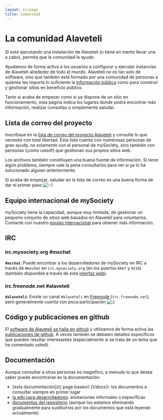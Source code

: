 ```yaml
---
layout: es/page
title: Comunidad
---
```

<meta charset="utf-8">

La comunidad Alaveteli
====================

<p class="lead">
  Si está ejecutando una instalación de Alaveteli (o tiene en mente llevar una a cabo), permita que la comunidad le ayude.
</p>

Ayudamos de forma activa a los usuarios a configurar y ejecutar instancias de Alaveteli alrededor de todo el
mundo. Alaveteli no es tan solo de software, sino que también está formado por una comunidad de personas
a quienes les importa lo suficiente la <a href="{{ page.baseurl }}/docs/glossary/#foi"
class="glossary__link">información pública</a> como para construir y gestionar sitios en beneficio
público.

Tanto si acaba de empezar como si ya dispone de un sitio en funcionamiento,
esta página indica los lugares donde podrá encontrar más información, realizar consultas 
o simplemente saludar.


## Lista de correo del proyecto

Inscríbase en la <a href="https://groups.google.com/group/alaveteli-dev">lista de correo del proyecto Alaveteli</a> y consulte lo que necesite con total libertad. Esta lista cuenta con numerosas personas de gran ayuda, no solamente con el personal de mySociety, sino también con personas (¡como usted!) que gestionan sus propios sitios web.

Los archivos también constituyen una buena fuente de información. Si tiene algún problema,
siempre vale la pena consultarlos para ver si ya lo ha solucionado alguien anteriormente.

Si acaba de empezar, saludar en la lista de correo es una buena forma de dar el primer paso
<img src="{{ site.baseurl }}assets/img/icon_smile.gif" alt=":-)">

## Equipo internacional de mySociety

mySociety tiene la capacidad, aunque muy limitada, de gestionar un pequeño conjunto de sitios web basados en Alaveteli para voluntarios. Contacte con nuestro <a href="mailto:international@mysociety.org">equipo internacional</a> para obtener más información.

## IRC

### irc.mysociety.org #mschat

**`#mschat`**:
Puede encontrar a los desarrolladores de mySociety en IRC a través de `#mschat` en
`irc.mysociety.org` (en los puertos `6667` y `9219`)
(también disponible a través de esta [interfaz web](http://www.irc.mysociety.org)).

### irc.freenode.net #alaveteli

**`#alaveteli`**:
Existe un canal `#alaveteli` en
[Freenode](http://freenode.net) (`irc.freenode.net`), pero generalmente cuenta con poca participación
<img src="http://www.alaveteli.org/wp-includes/images/smilies/icon_smile.gif" alt=":)" class="wp-smiley">

## Código y publicaciones en github

El [software de Alaveteli se halla en github](https://github.com/mysociety/alaveteli) y utilizamos de forma activa las
[publicaciones de github](https://github.com/mysociety/alaveteli). A veces también se debaten detalles específicos
que pueden resultar interesantes (especialmente si se trata de un tema que ha comentado usted).

## Documentación

Aunque consultar a otras personas es magnífico, a menudo lo que desea saber puede encontrarse en la documentación:

* [esta documentación]({{ page.baseurl }}/docs/): los documentos a consultar siempre en primer lugar
* [la wiki para desarrolladores](https://github.com/mysociety/alaveteli/wiki): anotaciones informales o específicas
* [documentos del repositorio](https://github.com/mysociety/alaveteli/tree/rails-3-develop/doc) (aunque los estamos eliminando gradualmente para sustituirlos por los documentos que está leyendo actualmente)
